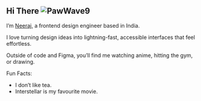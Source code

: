 ## Hi There ![PawWave9](https://github.com/user-attachments/assets/f078399b-9220-4a87-97ad-fed15c9e5a5a)

I’m <a href="#">Neeraj<a>, a frontend design engineer based in India.

I love turning design ideas into lightning-fast, accessible interfaces that feel effortless.

Outside of code and Figma, you’ll find me watching anime, hitting the gym, or drawing.

Fun Facts:
* I don’t like tea.
* Interstellar is my favourite movie.

